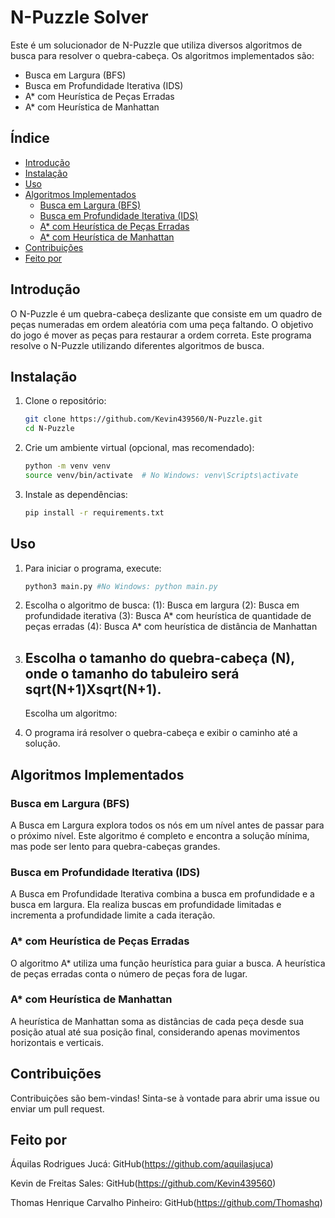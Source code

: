# N-Puzzle Solver

Este é um solucionador de N-Puzzle que utiliza diversos algoritmos de busca para resolver o quebra-cabeça. Os algoritmos implementados são:

- Busca em Largura (BFS)
- Busca em Profundidade Iterativa (IDS)
- A* com Heurística de Peças Erradas
- A* com Heurística de Manhattan

## Índice

- [Introdução](#introdução)
- [Instalação](#instalação)
- [Uso](#uso)
- [Algoritmos Implementados](#algoritmos-implementados)
  - [Busca em Largura (BFS)](#busca-em-largura-bfs)
  - [Busca em Profundidade Iterativa (IDS)](#busca-em-profundidade-iterativa-ids)
  - [A* com Heurística de Peças Erradas](#a-com-heurística-de-peças-erradas)
  - [A* com Heurística de Manhattan](#a-com-heurística-de-manhattan)
- [Contribuições](#contribuições)
- [Feito por](#feito-por)

## Introdução

O N-Puzzle é um quebra-cabeça deslizante que consiste em um quadro de peças numeradas em ordem aleatória com uma peça faltando. O objetivo do jogo é mover as peças para restaurar a ordem correta. Este programa resolve o N-Puzzle utilizando diferentes algoritmos de busca.

## Instalação

1. Clone o repositório:
    ```bash
    git clone https://github.com/Kevin439560/N-Puzzle.git
    cd N-Puzzle
    ```

2. Crie um ambiente virtual (opcional, mas recomendado):
    ```bash
    python -m venv venv
    source venv/bin/activate  # No Windows: venv\Scripts\activate
    ```

3. Instale as dependências:
    ```bash
    pip install -r requirements.txt
    ```

## Uso

1. Para iniciar o programa, execute:
    ```bash
    python3 main.py #No Windows: python main.py
    ```
2. Escolha o algoritmo de busca:
    (1): Busca em largura
    (2): Busca em profundidade iterativa
    (3): Busca A* com heurística de quantidade de peças erradas
    (4): Busca A* com heurística de distância de Manhattan

3. Escolha o tamanho do quebra-cabeça (N), onde o tamanho do tabuleiro será sqrt(N+1)Xsqrt(N+1).
    -------------------------------------------------------------------
    Escolha um algoritmo: 

4. O programa irá resolver o quebra-cabeça e exibir o caminho até a solução.

## Algoritmos Implementados

### Busca em Largura (BFS)

A Busca em Largura explora todos os nós em um nível antes de passar para o próximo nível. Este algoritmo é completo e encontra a solução mínima, mas pode ser lento para quebra-cabeças grandes.

### Busca em Profundidade Iterativa (IDS)

A Busca em Profundidade Iterativa combina a busca em profundidade e a busca em largura. Ela realiza buscas em profundidade limitadas e incrementa a profundidade limite a cada iteração.

### A* com Heurística de Peças Erradas

O algoritmo A* utiliza uma função heurística para guiar a busca. A heurística de peças erradas conta o número de peças fora de lugar.

### A* com Heurística de Manhattan

A heurística de Manhattan soma as distâncias de cada peça desde sua posição atual até sua posição final, considerando apenas movimentos horizontais e verticais.

## Contribuições

Contribuições são bem-vindas! Sinta-se à vontade para abrir uma issue ou enviar um pull request.

## Feito por

Áquilas Rodrigues Jucá: GitHub(https://github.com/aquilasjuca)

Kevin de Freitas Sales: GitHub(https://github.com/Kevin439560)

Thomas Henrique Carvalho Pinheiro: GitHub(https://github.com/Thomashq)
